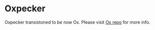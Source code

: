 # Oxpecker 

Oxpecker transistoned to be now Ox. Please visit [Ox repo](github.com/wawandco/ox) for more info.
